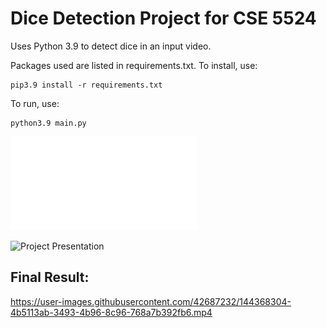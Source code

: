 # Dice Detection Project for CSE 5524
Uses Python 3.9 to detect dice in an input video.

Packages used are listed in requirements.txt. To install, use:
```
pip3.9 install -r requirements.txt
```
To run, use:
```
python3.9 main.py
```
![Project Report](Computer_Vision_Project_Report.pdf "The report written for the project")

![Project Presentation](https://docs.google.com/presentation/d/1UdFG3jDt6hvMDKsp9LSS2P6X27s_DMyJ_4212gfxObA/edit?usp=sharing)

## Final Result:

https://user-images.githubusercontent.com/42687232/144368304-4b5113ab-3493-4b96-8c96-768a7b392fb6.mp4

